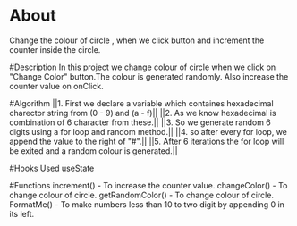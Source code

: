# About
Change the colour of circle , when we click button and increment the counter inside the circle.

#Description
In this project we change colour of circle when we click on "Change Color" button.The colour is generated randomly.
Also increase the counter value on onClick.

#Algorithm
||1. First we declare a variable which containes hexadecimal charector string from (0 - 9) and (a - f)||
||2. As we know hexadecimal is combination of 6 character from these.||
||3. So we generate random 6 digits using a for loop and random method.||
||4. so after every for loop, we append the value to the right of "#".||
||5. After 6 iterations the for loop will be exited and a random colour is generated.||

#Hooks Used
useState 

#Functions
increment() - To increase the counter value.
changeColor() - To change colour of circle.
getRandomColor() - To change colour of circle.
FormatMe() - To make numbers less than 10 to two digit by appending 0 in its left.
